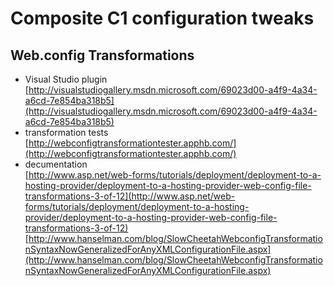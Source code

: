 # Composite C1 configuration tweaks #

## Web.config Transformations #

 +	Visual Studio plugin  
	[http://visualstudiogallery.msdn.microsoft.com/69023d00-a4f9-4a34-a6cd-7e854ba318b5](http://visualstudiogallery.msdn.microsoft.com/69023d00-a4f9-4a34-a6cd-7e854ba318b5)
 +	transformation tests  
	[http://webconfigtransformationtester.apphb.com/](http://webconfigtransformationtester.apphb.com/)
 +	decumentation  
	[http://www.asp.net/web-forms/tutorials/deployment/deployment-to-a-hosting-provider/deployment-to-a-hosting-provider-web-config-file-transformations-3-of-12](http://www.asp.net/web-forms/tutorials/deployment/deployment-to-a-hosting-provider/deployment-to-a-hosting-provider-web-config-file-transformations-3-of-12)
	[http://www.hanselman.com/blog/SlowCheetahWebconfigTransformationSyntaxNowGeneralizedForAnyXMLConfigurationFile.aspx](http://www.hanselman.com/blog/SlowCheetahWebconfigTransformationSyntaxNowGeneralizedForAnyXMLConfigurationFile.aspx)